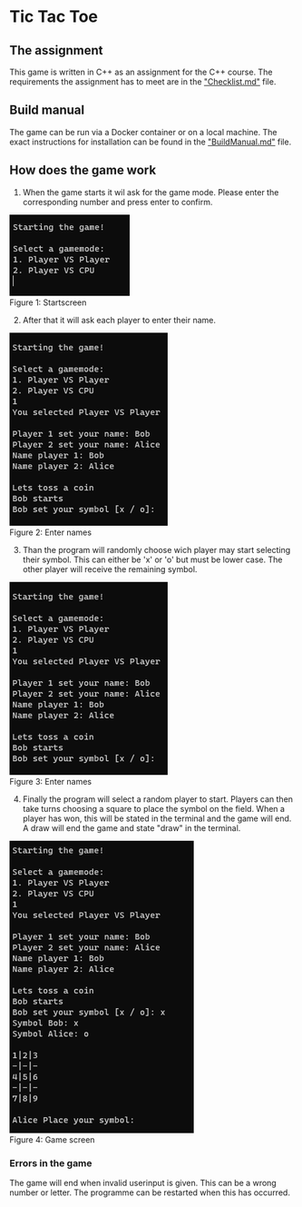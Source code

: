 # Tic Tac Toe

## The assignment
This game is written in C++ as an assignment for the C++ course.
The requirements the assignment has to meet are in the ["Checklist.md"][Link Checklist] file.

## Build manual
The game can be run via a Docker container or on a local machine.
The exact instructions for installation can be found in the ["BuildManual.md"][Link Buildmanual] file.

## How does the game work
1. When the game starts it wil ask for the game mode. Please enter the corresponding number and press enter to confirm.

![Startscreen](./Doc/Pictures/Startscreen.png)  
Figure 1: Startscreen  
  
2. After that it will ask each player to enter their name.

![Name screen](./Doc/Pictures/EnterNames.png)  
Figure 2: Enter names  
  
3. Than the program will randomly choose wich player may start selecting their symbol. This can either be 'x' or 'o' but must be lower case. The other player will receive the remaining symbol.

![Name screen](./Doc/Pictures/EnterNames.png)  
Figure 3: Enter names  
  
4. Finally the program will select a random player to start. Players can then take turns choosing a square to place the symbol on the field. When a player has won, this will be stated in the terminal and the game will end. A draw will end the game and state "draw" in the terminal.

![Game screen](./Doc/Pictures/Gamescreen.png)  
Figure 4: Game screen  
  
### Errors in the game
The game will end when invalid userinput is given. This can be a wrong number or letter. The programme can be restarted when this has occurred.

[Link Checklist]: https://github.com/SemKirkels/Tic_Tac_Toe_CPP/blob/main/Doc/Checklist.md
[Link Buildmanual]: https://github.com/SemKirkels/Tic_Tac_Toe_CPP/blob/main/Doc/BuildManual.md